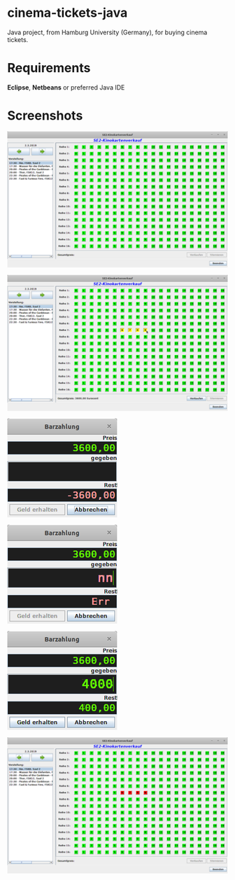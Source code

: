 # cinema-tickets-java

Java project, from Hamburg University (Germany), for buying cinema tickets.

# Requirements

**Eclipse**, **Netbeans** or preferred Java IDE

# Screenshots

![GUI main window](https://github.com/zerosk8/cinema-tickets-java/blob/master/documentation/images/gui_main_window.png)

![GUI seats selection](https://github.com/zerosk8/cinema-tickets-java/blob/master/documentation/images/gui_seats_selection.png)

![GUI payment window](https://github.com/zerosk8/cinema-tickets-java/blob/master/documentation/images/gui_payment_window.png)

![GUI payment window error](https://github.com/zerosk8/cinema-tickets-java/blob/master/documentation/images/gui_payment_window_error.png)

![GUI payment window success](https://github.com/zerosk8/cinema-tickets-java/blob/master/documentation/images/gui_payment_window_success.png)

![GUI seats reserved](https://github.com/zerosk8/cinema-tickets-java/blob/master/documentation/images/gui_seats_reserved.png)
